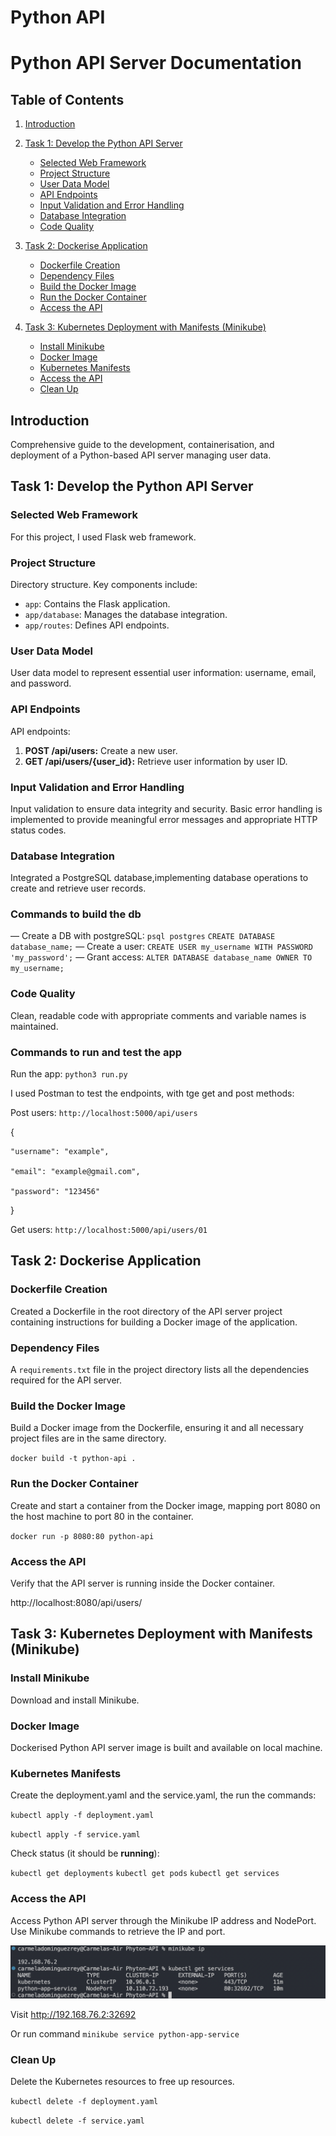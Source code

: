 # Python API


# Python API Server Documentation

## Table of Contents

1. [Introduction](#introduction)
2. [Task 1: Develop the Python API Server](#task-1-develop-the-python-api-server)
   - [Selected Web Framework](#selected-web-framework)
   - [Project Structure](#project-structure)
   - [User Data Model](#user-data-model)
   - [API Endpoints](#api-endpoints)
   - [Input Validation and Error Handling](#input-validation-and-error-handling)
   - [Database Integration](#database-integration)
   - [Code Quality](#code-quality)

3. [Task 2: Dockerise Application](#task-2-dockerise-your-application)
   - [Dockerfile Creation](#dockerfile-creation)
   - [Dependency Files](#dependency-files)
   - [Build the Docker Image](#build-the-docker-image)
   - [Run the Docker Container](#run-the-docker-container)
   - [Access the API](#access-the-api)

4. [Task 3: Kubernetes Deployment with Manifests (Minikube)](#task-3-kubernetes-deployment-with-manifests-minikube)
   - [Install Minikube](#install-minikube)
   - [Docker Image](#docker-image)
   - [Kubernetes Manifests](#kubernetes-manifests)
   - [Access the API](#access-the-api-1)
   - [Clean Up](#clean-up)

## Introduction

Comprehensive guide to the development, containerisation, and deployment of a Python-based API server managing user data. 

## Task 1: Develop the Python API Server

### Selected Web Framework

For this project, I used Flask web framework.

### Project Structure

Directory structure. Key components include:

- `app`: Contains the Flask application.
- `app/database`: Manages the database integration.
- `app/routes`: Defines API endpoints.

### User Data Model

User data model to represent essential user information: username, email, and password.

### API Endpoints

API endpoints:

1. **POST /api/users:** Create a new user.
2. **GET /api/users/{user_id}:** Retrieve user information by user ID.

### Input Validation and Error Handling

Input validation to ensure data integrity and security. Basic error handling is implemented to provide meaningful error messages and appropriate HTTP status codes.

### Database Integration

Integrated a PostgreSQL database,implementing database operations to create and retrieve user records.

### Commands to build the db

— Create a DB with postgreSQL: `psql postgres` `CREATE DATABASE database_name;`
— Create a user: `CREATE USER my_username WITH PASSWORD 'my_password';`
— Grant access: `ALTER DATABASE database_name OWNER TO my_username;`

### Code Quality

Clean, readable code with appropriate comments and variable names is maintained.

### Commands to run and test the app

Run the app: `python3 run.py`

I used Postman to test the endpoints, with tge get and post methods:

Post users: `http://localhost:5000/api/users`

{

    "username": "example",

    "email": "example@gmail.com",

    "password": "123456"
}

Get users: `http://localhost:5000/api/users/01`



## Task 2: Dockerise Application

### Dockerfile Creation

Created a Dockerfile in the root directory of the API server project containing instructions for building a Docker image of the application.

### Dependency Files

A `requirements.txt` file in the project directory lists all the dependencies required for the  API server.

### Build the Docker Image

Build a Docker image from the Dockerfile, ensuring it and all necessary project files are in the same directory.

`docker build -t python-api .`


### Run the Docker Container

Create and start a container from the Docker image, mapping port 8080 on the host machine to port 80 in the container.

`docker run -p 8080:80 python-api`

### Access the API

Verify that the API server is running inside the Docker container. 

http://localhost:8080/api/users/

## Task 3: Kubernetes Deployment with Manifests (Minikube)

### Install Minikube

Download and install Minikube.

### Docker Image

Dockerised Python API server image is built and available on local machine.

### Kubernetes Manifests

Create the deployment.yaml and the service.yaml, the run the commands: 

`kubectl apply -f deployment.yaml`

`kubectl apply -f service.yaml `

Check status (it should be **running**):

`kubectl get deployments` 
`kubectl get pods`
`kubectl get services`


### Access the API

Access Python API server through the Minikube IP address and NodePort. Use Minikube commands to retrieve the IP and port.

![](./assets/minikube.png)

Visit http://192.168.76.2:32692

Or run command `minikube service python-app-service`

### Clean Up

Delete the Kubernetes resources to free up resources.

`kubectl delete -f deployment.yaml`

`kubectl delete -f service.yaml`
